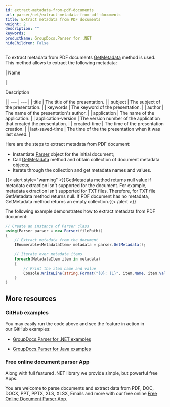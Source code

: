 ```yaml
---
id: extract-metadata-from-pdf-documents
url: parser/net/extract-metadata-from-pdf-documents
title: Extract metadata from PDF documents
weight: 2
description: ""
keywords: 
productName: GroupDocs.Parser for .NET
hideChildren: False
---
```

To extract metadata from PDF documents [GetMetadata](https://apireference.groupdocs.com/net/parser/groupdocs.parser/parser/methods/getmetadata) method is used. This method allows to extract the following metadata:

| 
Name





 | 

Description





 |
| --- | --- |
| title | The title of the presentation. |
| subject | The subject of the presentation. |
| keywords | The keyword of the presentation. |
| author | The name of the presentation's author. |
| application | The name of the application. |
| application-version | The version number of the application that created the presentation. |
| created-time | The time of the presentation creation. |
| last-saved-time | The time of the the presentation when it was last saved. |

Here are the steps to extract metadata from PDF document:

*   Instantiate [Parser](https://apireference.groupdocs.com/net/parser/groupdocs.parser/parser) object for the initial document;
*   Call [GetMetadata](https://apireference.groupdocs.com/net/parser/groupdocs.parser/parser/methods/getmetadata) method and obtain collection of document metadata objects;
*   Iterate through the collection and get metadata names and values.

{{< alert style="warning" >}}GetMetadata method returns null value if metadata extraction isn't supported for the document. For example, metadata extraction isn't supported for TXT files. Therefore, for TXT file GetMetadata method returns null. If PDF document has no metadata, GetMetadata method returns an empty collection.{{< /alert >}}

The following example demonstrates how to extract metadata from PDF document:

```csharp
// Create an instance of Parser class
using(Parser parser = new Parser(filePath))
{
    // Extract metadata from the document
    IEnumerable<MetadataItem> metadata = parser.GetMetadata();
  
    // Iterate over metadata items
    foreach(MetadataItem item in metadata)
    {
        // Print the item name and value
        Console.WriteLine(string.Format("{0}: {1}", item.Name, item.Value));
    }
}
```

## More resources

### GitHub examples

You may easily run the code above and see the feature in action in our GitHub examples:

*   [GroupDocs.Parser for .NET examples](https://github.com/groupdocs-parser/GroupDocs.Parser-for-.NET)
    
*   [GroupDocs.Parser for Java examples](https://github.com/groupdocs-parser/GroupDocs.Parser-for-Java)
    

### Free online document parser App

Along with full featured .NET library we provide simple, but powerful free Apps.

You are welcome to parse documents and extract data from PDF, DOC, DOCX, PPT, PPTX, XLS, XLSX, Emails and more with our free online [Free Online Document Parser App](https://products.groupdocs.app/parser).
